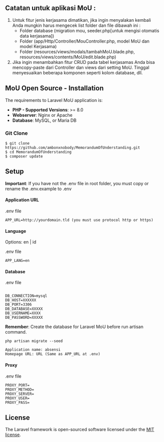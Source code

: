 ## Catatan untuk aplikasi MoU :
1. Untuk fitur jenis kerjasama dimatikan, jika ingin menyalakan kembali Anda mungkin harus mengecek list folder dan file dibawah ini :
	- Folder database (migration mou, seeder.php[untuk mengisi otomatis data kerjasama])
	- Folder (app/Http/Controller/MouController.php, model MoU dan model Kerjasama)
	- Folder (resources/views/modals/tambahMoU.blade.php, resources/views/contents/MoU/edit.blade.php)
2. Jika ingin menambahkan fitur CRUD pada tabel kerjasamas Anda bisa mencopy-paste dari Controller dan views dari setting MoU. Tinggal menyesuaikan beberapa komponen seperti kolom database, dll.

## MoU Open Source - Installation

The requirements to Laravel MoU application is:

- **PHP - Supported Versions**: >= 8.0
- **Webserver**: Nginx or Apache
- **Database**: MySQL, or Maria DB

### Git Clone

```
$ git clone https://github.com/ambonxnobody/MemorandumOfUnderstanding.git
$ cd MemorandumOfUnderstanding
$ composer update
```

## Setup

**Important**: If you have not the .env file in root folder, you must copy or rename the .env.example to .env

#### Application URL

.env file

```
APP_URL=http://yourdomain.tld (you must use protocol http or https)
```

#### Language

Options: en | id

.env file

```
APP_LANG=en
```

#### Database

.env file

```

DB_CONNECTION=mysql
DB_HOST=XXXXXX
DB_PORT=3306
DB_DATABASE=XXXXX
DB_USERNAME=XXXX
DB_PASSWORD=XXXXX
```

**Remember**: Create the database for Laravel MoU before run artisan command.

```
php artisan migrate --seed
```

```
Application name: absensi
Homepage URL: URL (Same as APP_URL at .env)
```

#### Proxy

.env file

```
PROXY_PORT=
PROXY_METHOD=
PROXY_SERVER=
PROXY_USER=
PROXY_PASS=
```

## License

The Laravel framework is open-sourced software licensed under the [MIT license](https://opensource.org/licenses/MIT).
